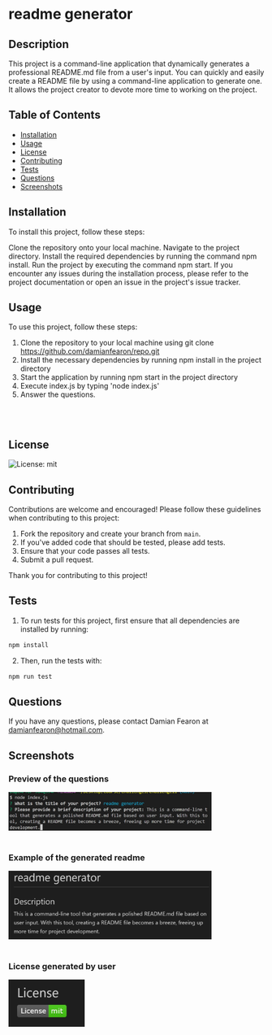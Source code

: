 
  # readme generator
  
  ## Description
  This project is a command-line application that dynamically generates a professional README.md file from a user's input. You can quickly and easily create a README file by using a command-line application to generate one. It allows the project creator to devote more time to working on the project.
  
  ## Table of Contents
  - [Installation](#installation)
  - [Usage](#usage)
  - [License](#license)
  - [Contributing](#contributing)
  - [Tests](#tests)
  - [Questions](#questions)
  - [Screenshots](#screenshots)
  
  ## Installation
  To install this project, follow these steps:

Clone the repository onto your local machine.
Navigate to the project directory.
Install the required dependencies by running the command npm install.
Run the project by executing the command npm start.
If you encounter any issues during the installation process, please refer to the project documentation or open an issue in the project's issue tracker.
  
  ## Usage
  To use this project, follow these steps:

1. Clone the repository to your local machine using git clone https://github.com/damianfearon/repo.git
2. Install the necessary dependencies by running npm install in the project directory
3. Start the application by running npm start in the project directory
4. Execute index.js by typing 'node index.js'
5. Answer the questions. 
</br>
</br>
  
  ## License
  ![License: mit](https://img.shields.io/badge/License-mit-brightgreen.svg)
  
  ## Contributing

Contributions are welcome and encouraged! Please follow these guidelines when contributing to this project:

1. Fork the repository and create your branch from `main`.
2. If you've added code that should be tested, please add tests.
3. Ensure that your code passes all tests.
4. Submit a pull request.

Thank you for contributing to this project!

  
  
  ## Tests
  1. To run tests for this project, first ensure that all dependencies are installed by running:
  ``` sh
npm install
```
2. Then, run the tests with:
  ``` sh
npm run test
```

  
  ## Questions
  If you have any questions, please contact Damian Fearon at damianfearon@hotmail.com.
  
  ## Screenshots
 <h3> Preview of the questions </h3>
 <img src="readme1.jpg" alt="readme" width="400"/> 
 </br>
 </br>


 <h3> Example of the generated readme  </h3>
 <img src="preview.jpg" alt="preview" width="400"/> 
 </br>
  </br>
  <h3> License generated by user</h3>
  <img src="licence.jpg" alt="Screenshot" width="150"/>


